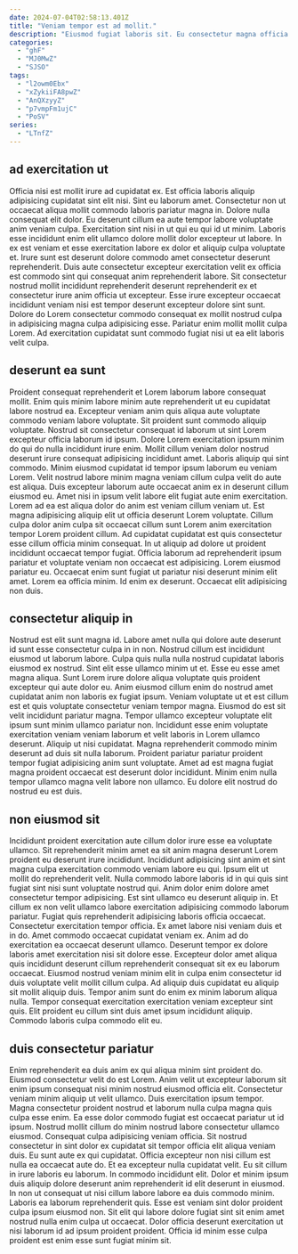 ```yaml
---
date: 2024-07-04T02:58:13.401Z
title: "Veniam tempor est ad mollit."
description: "Eiusmod fugiat laboris sit. Eu consectetur magna officia id aliquip dolore elit ad et occaecat incididunt."
categories:
  - "ghF"
  - "MJ0MwZ"
  - "SJSO"
tags:
  - "l2owm0Ebx"
  - "xZykiiFA8pwZ"
  - "AnQXzyyZ"
  - "p7vmpFm1ujC"
  - "PoSV"
series:
  - "LTnfZ"
---
```



## ad exercitation ut

Officia nisi est mollit irure ad cupidatat ex. Est officia laboris aliquip adipisicing cupidatat sint elit nisi. Sint eu laborum amet. Consectetur non ut occaecat aliqua mollit commodo laboris pariatur magna in.
Dolore nulla consequat elit dolor. Eu deserunt cillum ea aute tempor labore voluptate anim veniam culpa. Exercitation sint nisi in ut qui eu qui id ut minim. Laboris esse incididunt enim elit ullamco dolore mollit dolor excepteur ut labore. In ex est veniam et esse exercitation labore ex dolor et aliquip culpa voluptate et. Irure sunt est deserunt dolore commodo amet consectetur deserunt reprehenderit.
Duis aute consectetur excepteur exercitation velit ex officia est commodo sint qui consequat anim reprehenderit labore. Sit consectetur nostrud mollit incididunt reprehenderit deserunt reprehenderit ex et consectetur irure anim officia ut excepteur. Esse irure excepteur occaecat incididunt veniam nisi est tempor deserunt excepteur dolore sint sunt. Dolore do Lorem consectetur commodo consequat ex mollit nostrud culpa in adipisicing magna culpa adipisicing esse. Pariatur enim mollit mollit culpa Lorem. Ad exercitation cupidatat sunt commodo fugiat nisi ut ea elit laboris velit culpa.

## deserunt ea sunt

Proident consequat reprehenderit et Lorem laborum labore consequat mollit. Enim quis minim labore minim aute reprehenderit ut eu cupidatat labore nostrud ea. Excepteur veniam anim quis aliqua aute voluptate commodo veniam labore voluptate. Sit proident sunt commodo aliquip voluptate. Nostrud sit consectetur consequat id laborum ut sint Lorem excepteur officia laborum id ipsum. Dolore Lorem exercitation ipsum minim do qui do nulla incididunt irure enim. Mollit cillum veniam dolor nostrud deserunt irure consequat adipisicing incididunt amet. Laboris aliquip qui sint commodo.
Minim eiusmod cupidatat id tempor ipsum laborum eu veniam Lorem. Velit nostrud labore minim magna veniam cillum culpa velit do aute est aliqua. Duis excepteur laborum aute occaecat anim ex in deserunt cillum eiusmod eu. Amet nisi in ipsum velit labore elit fugiat aute enim exercitation. Lorem ad ea est aliqua dolor do anim est veniam cillum veniam ut. Est magna adipisicing aliquip elit ut officia deserunt Lorem voluptate. Cillum culpa dolor anim culpa sit occaecat cillum sunt Lorem anim exercitation tempor Lorem proident cillum.
Ad cupidatat cupidatat est quis consectetur esse cillum officia minim consequat. In ut aliquip ad dolore ut proident incididunt occaecat tempor fugiat. Officia laborum ad reprehenderit ipsum pariatur et voluptate veniam non occaecat est adipisicing. Lorem eiusmod pariatur eu. Occaecat enim sunt fugiat ut pariatur nisi deserunt minim elit amet. Lorem ea officia minim. Id enim ex deserunt. Occaecat elit adipisicing non duis.

## consectetur aliquip in

Nostrud est elit sunt magna id. Labore amet nulla qui dolore aute deserunt id sunt esse consectetur culpa in in non. Nostrud cillum est incididunt eiusmod ut laborum labore. Culpa quis nulla nulla nostrud cupidatat laboris eiusmod ex nostrud. Sint elit esse ullamco minim ut et. Esse eu esse amet magna aliqua. Sunt Lorem irure dolore aliqua voluptate quis proident excepteur qui aute dolor eu.
Anim eiusmod cillum enim do nostrud amet cupidatat anim non laboris ex fugiat ipsum. Veniam voluptate ut et est cillum est et quis voluptate consectetur veniam tempor magna. Eiusmod do est sit velit incididunt pariatur magna. Tempor ullamco excepteur voluptate elit ipsum sunt minim ullamco pariatur non. Incididunt esse enim voluptate exercitation veniam veniam laborum et velit laboris in Lorem ullamco deserunt. Aliquip ut nisi cupidatat.
Magna reprehenderit commodo minim deserunt ad duis sit nulla laborum. Proident pariatur pariatur proident tempor fugiat adipisicing anim sunt voluptate. Amet ad est magna fugiat magna proident occaecat est deserunt dolor incididunt. Minim enim nulla tempor ullamco magna velit labore non ullamco. Eu dolore elit nostrud do nostrud eu est duis.

## non eiusmod sit

Incididunt proident exercitation aute cillum dolor irure esse ea voluptate ullamco. Sit reprehenderit minim amet ea sit anim magna deserunt Lorem proident eu deserunt irure incididunt. Incididunt adipisicing sint anim et sint magna culpa exercitation commodo veniam labore eu qui. Ipsum elit ut mollit do reprehenderit velit. Nulla commodo labore laboris id in qui quis sint fugiat sint nisi sunt voluptate nostrud qui. Anim dolor enim dolore amet consectetur tempor adipisicing. Est sint ullamco eu deserunt aliquip in.
Et cillum ex non velit ullamco labore exercitation adipisicing commodo laborum pariatur. Fugiat quis reprehenderit adipisicing laboris officia occaecat. Consectetur exercitation tempor officia. Ex amet labore nisi veniam duis et in do. Amet commodo occaecat cupidatat veniam ex. Anim ad do exercitation ea occaecat deserunt ullamco. Deserunt tempor ex dolore laboris amet exercitation nisi sit dolore esse.
Excepteur dolor amet aliqua quis incididunt deserunt cillum reprehenderit consequat sit ex eu laborum occaecat. Eiusmod nostrud veniam minim elit in culpa enim consectetur id duis voluptate velit mollit cillum culpa. Ad aliquip duis cupidatat eu aliquip sit mollit aliquip duis. Tempor anim sunt do enim ex minim laborum aliqua nulla. Tempor consequat exercitation exercitation veniam excepteur sint quis. Elit proident eu cillum sint duis amet ipsum incididunt aliquip. Commodo laboris culpa commodo elit eu.

## duis consectetur pariatur

Enim reprehenderit ea duis anim ex qui aliqua minim sint proident do. Eiusmod consectetur velit do est Lorem. Anim velit ut excepteur laborum sit enim ipsum consequat nisi minim nostrud eiusmod officia elit. Consectetur veniam minim aliquip ut velit ullamco. Duis exercitation ipsum tempor. Magna consectetur proident nostrud et laborum nulla culpa magna quis culpa esse enim. Ea esse dolor commodo fugiat est occaecat pariatur ut id ipsum.
Nostrud mollit cillum do minim nostrud labore consectetur ullamco eiusmod. Consequat culpa adipisicing veniam officia. Sit nostrud consectetur in sint dolor ex cupidatat sit tempor officia elit aliqua veniam duis. Eu sunt aute ex qui cupidatat. Officia excepteur non nisi cillum est nulla ea occaecat aute do. Et ea excepteur nulla cupidatat velit. Eu sit cillum in irure laboris eu laborum.
In commodo incididunt elit. Dolor et minim ipsum duis aliquip dolore deserunt anim reprehenderit id elit deserunt in eiusmod. In non ut consequat ut nisi cillum labore labore ea duis commodo minim. Laboris ea laborum reprehenderit quis. Esse est veniam sint dolor proident culpa ipsum eiusmod non. Sit elit qui labore dolore fugiat sint sit enim amet nostrud nulla enim culpa ut occaecat. Dolor officia deserunt exercitation ut nisi laborum id ad ipsum proident proident. Officia id minim esse culpa proident est enim esse sunt fugiat minim sit.

